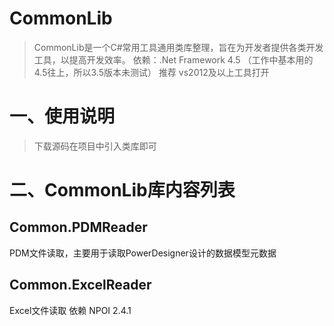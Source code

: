 # CommonLib

> CommonLib是一个C#常用工具通用类库整理，旨在为开发者提供各类开发工具，以提高开发效率。
> 依赖：.Net Framework 4.5 （工作中基本用的4.5往上，所以3.5版本未测试）
> 推荐 vs2012及以上工具打开


# 一、使用说明

> 下载源码在项目中引入类库即可

# 二、CommonLib库内容列表

## Common.PDMReader  

PDM文件读取，主要用于读取PowerDesigner设计的数据模型元数据


## Common.ExcelReader

Excel文件读取
依赖 NPOI 2.4.1